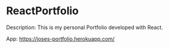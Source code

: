 # ReactPortfolio
Description: 
This is my personal Portfolio developed with React.

App: https://joses-portfolio.herokuapp.com/